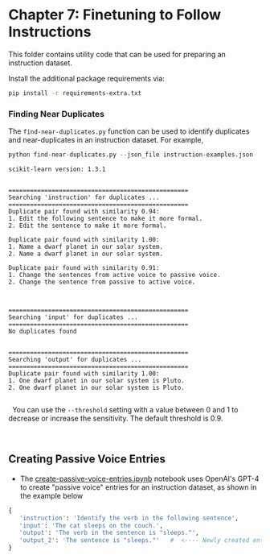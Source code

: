 # Chapter 7: Finetuning to Follow Instructions

This folder contains utility code that can be used for preparing an instruction dataset.

Install the additional package requirements via:

```bash
pip install -r requirements-extra.txt
```





### Finding Near Duplicates

The `find-near-duplicates.py` function can be used to identify duplicates and near-duplicates in an instruction dataset. For example,



```python
python find-near-duplicates.py --json_file instruction-examples.json
```

```
scikit-learn version: 1.3.1


==================================================
Searching 'instruction' for duplicates ...
==================================================
Duplicate pair found with similarity 0.94:
1. Edit the following sentence to make it more formal.
2. Edit the sentence to make it more formal.

Duplicate pair found with similarity 1.00:
1. Name a dwarf planet in our solar system.
2. Name a dwarf planet in our solar system.

Duplicate pair found with similarity 0.91:
1. Change the sentences from active voice to passive voice.
2. Change the sentence from passive to active voice.



==================================================
Searching 'input' for duplicates ...
==================================================
No duplicates found


==================================================
Searching 'output' for duplicates ...
==================================================
Duplicate pair found with similarity 1.00:
1. One dwarf planet in our solar system is Pluto.
2. One dwarf planet in our solar system is Pluto.


```

&nbsp;
You can use the `--threshold` setting with a value between 0 and 1 to decrease or increase the sensitivity.
The default threshold is 0.9.



&nbsp;
 ## Creating Passive Voice Entries

 - The [create-passive-voice-entries.ipynb](create-passive-voice-entries.ipynb) notebook uses OpenAI's GPT-4 to create "passive voice" entries for an instruction dataset, as shown in the example below

 ```python
 {  
    'instruction': 'Identify the verb in the following sentence',
    'input': 'The cat sleeps on the couch.',
    'output': 'The verb in the sentence is "sleeps."',
    'output_2': 'The sentence is "sleeps."'   #  <---- Newly created entry
 }  
 ```

